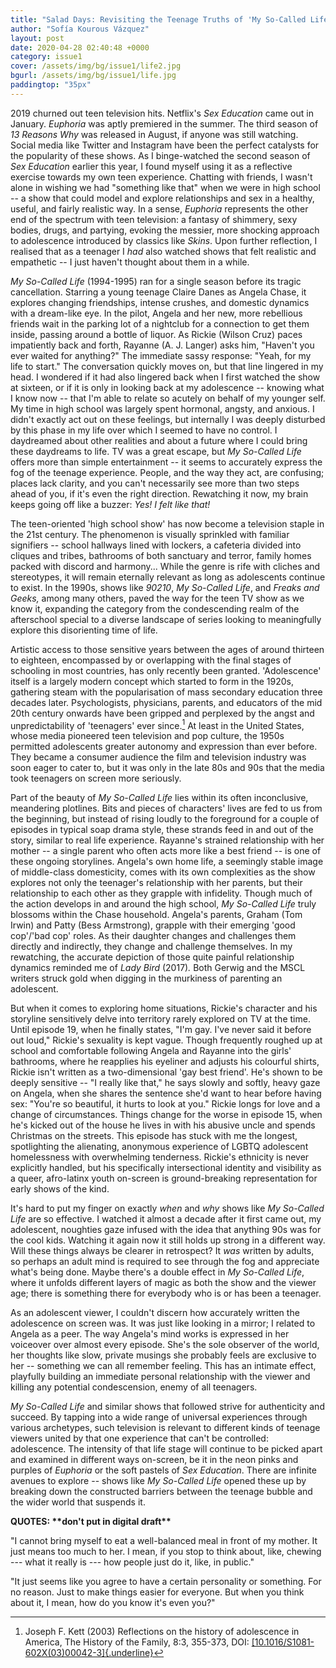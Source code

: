 ```yaml
---
title: "Salad Days: Revisiting the Teenage Truths of 'My So-Called Life'"
author: "Sofía Kourous Vázquez"
layout: post
date: 2020-04-28 02:40:48 +0000
category: issue1
cover: /assets/img/bg/issue1/life2.jpg
bgurl: /assets/img/bg/issue1/life.jpg
paddingtop: "35px"
---
```


<p id="first-paragraph">2019 churned out teen television hits. Netflix's <i>Sex Education</i> came
out in January. <i>Euphoria</i> was aptly premiered in the summer. The third
season of <i>13 Reasons Why</i> was released in August, if anyone was still
watching. Social media like Twitter and Instagram have been the perfect
catalysts for the popularity of these shows. As I binge-watched the
second season of <i>Sex Education</i> earlier this year, I found myself using
it as a reflective exercise towards my own teen experience. Chatting
with friends, I wasn't alone in wishing we had "something like that"
when we were in high school -- a show that could model and explore
relationships and sex in a healthy, useful, and fairly realistic way. In
a sense, <i>Euphoria</i> represents the other end of the spectrum with teen
television: a fantasy of shimmery, sexy bodies, drugs, and partying,
evoking the messier, more shocking approach to adolescence introduced by
classics like <i>Skins</i>. Upon further reflection, I realised that as a
teenager I <i>had</i> also watched shows that felt realistic and empathetic
-- I just haven't thought about them in a while.</p>

*My So-Called Life* (1994-1995) ran for a single season before its
tragic cancellation. Starring a young teenage Claire Danes as Angela
Chase, it explores changing friendships, intense crushes, and domestic
dynamics with a dream-like eye. In the pilot, Angela and her new, more
rebellious friends wait in the parking lot of a nightclub for a
connection to get them inside, passing around a bottle of liquor. As
Rickie (Wilson Cruz) paces impatiently back and forth, Rayanne (A. J.
Langer) asks him, "Haven't you ever waited for anything?" The immediate
sassy response: "Yeah, for my life to start." The conversation quickly
moves on, but that line lingered in my head. I wondered if it had also
lingered back when I first watched the show at sixteen, or if it is only
in looking back at my adolescence -- knowing what I know now -- that I'm
able to relate so acutely on behalf of my younger self. My time in high
school was largely spent hormonal, angsty, and anxious. I didn't exactly
act out on these feelings, but internally I was deeply disturbed by this
phase in my life over which I seemed to have no control. I daydreamed
about other realities and about a future where I could bring these
daydreams to life. TV was a great escape, but *My So-Called Life* offers
more than simple entertainment \-- it seems to accurately express the
fog of the teenage experience. People, and the way they act, are
confusing; places lack clarity, and you can't necessarily see more than
two steps ahead of you, if it's even the right direction. Rewatching it
now, my brain keeps going off like a buzzer: *Yes!* *I felt like that!*

The teen-oriented 'high school show' has now become a television staple
in the 21st century. The phenomenon is visually sprinkled with familiar
signifiers -- school hallways lined with lockers, a cafeteria divided
into cliques and tribes, bathrooms of both sanctuary and terror, family
homes packed with discord and harmony\... While the genre is rife with
cliches and stereotypes, it will remain eternally relevant as long as
adolescents continue to exist. In the 1990s, shows like *90210*, *My
So-Called Life*, and *Freaks and Geeks,* among many others, paved the
way for the teen TV show as we know it, expanding the category from the
condescending realm of the afterschool special to a diverse landscape of
series looking to meaningfully explore this disorienting time of life.

Artistic access to those sensitive years between the ages of around
thirteen to eighteen, encompassed by or overlapping with the final
stages of schooling in most countries, has only recently been granted.
'Adolescence' itself is a largely modern concept which started to form
in the 1920s, gathering steam with the popularisation of mass secondary
education three decades later. Psychologists, physicians, parents, and
educators of the mid 20th century onwards have been gripped and
perplexed by the angst and unpredictability of 'teenagers' ever
since.[^1] At least in the United States, whose media pioneered teen
television and pop culture, the 1950s permitted adolescents greater
autonomy and expression than ever before. They became a consumer
audience the film and television industry was soon eager to cater to,
but it was only in the late 80s and 90s that the media took teenagers on
screen more seriously.

Part of the beauty of *My So-Called Life* lies within its often
inconclusive, meandering plotlines. Bits and pieces of characters\'
lives are fed to us from the beginning, but instead of rising loudly to
the foreground for a couple of episodes in typical soap drama style,
these strands feed in and out of the story, similar to real life
experience. Rayanne's strained relationship with her mother -- a single
parent who often acts more like a best friend -- is one of these ongoing
storylines. Angela's own home life, a seemingly stable image of
middle-class domesticity, comes with its own complexities as the show
explores not only the teenager's relationship with her parents, but
their relationship to each other as they grapple with infidelity. Though
much of the action develops in and around the high school, *My So-Called
Life* truly blossoms within the Chase household. Angela's parents,
Graham (Tom Irwin) and Patty (Bess Armstrong), grapple with their
emerging 'good cop'/'bad cop' roles. As their daughter changes and
challenges them directly and indirectly, they change and challenge
themselves. In my rewatching, the accurate depiction of those quite
painful relationship dynamics reminded me of *Lady Bird* (2017)*.* Both
Gerwig and the MSCL writers struck gold when digging in the murkiness of
parenting an adolescent.

But when it comes to exploring home situations, Rickie's character and
his storyline sensitively delve into territory rarely explored on TV at
the time. Until episode 19, when he finally states, "I'm gay. I've never
said it before out loud," Rickie's sexuality is kept vague. Though
frequently roughed up at school and comfortable following Angela and
Rayanne into the girls' bathrooms, where he reapplies his eyeliner and
adjusts his colourful shirts, Rickie isn't written as a two-dimensional
'gay best friend'. He's shown to be deeply sensitive -- "I really like
that," he says slowly and softly, heavy gaze on Angela, when she shares
the sentence she'd want to hear before having sex: "You're so beautiful,
it hurts to look at you." Rickie longs for love and a change of
circumstances. Things change for the worse in episode 15, when he's
kicked out of the house he lives in with his abusive uncle and spends
Christmas on the streets. This episode has stuck with me the longest,
spotlighting the alienating, anonymous experience of LGBTQ adolescent
homelessness with overwhelming tenderness. Rickie's ethnicity is never
explicitly handled, but his specifically intersectional identity and
visibility as a queer, afro-latinx youth on-screen is ground-breaking
representation for early shows of the kind.

It's hard to put my finger on exactly *when* and *why* shows like *My
So-Called Life* are so effective. I watched it almost a decade after it
first came out, my adolescent, noughties gaze infused with the idea that
anything 90s was for the cool kids. Watching it again now it still holds
up strong in a different way. Will these things always be clearer in
retrospect? It *was* written by adults, so perhaps an adult mind is
required to see through the fog and appreciate what's being done. Maybe
there's a double effect in *My So-Called Life*, where it unfolds
different layers of magic as both the show and the viewer age; there is
something there for everybody who is or has been a teenager.

As an adolescent viewer, I couldn't discern how accurately written the
adolescence on screen was. It was just like looking in a mirror; I
related to Angela as a peer. The way Angela's mind works is expressed in
her voiceover over almost every episode. She's the sole observer of the
world, her thoughts like slow, private musings she probably feels are
exclusive to her \-- something we can all remember feeling. This has an
intimate effect, playfully building an immediate personal relationship
with the viewer and killing any potential condescension, enemy of all
teenagers.

*My So-Called Life* and similar shows that followed strive for
authenticity and succeed. By tapping into a wide range of universal
experiences through various archetypes, such television is relevant to
different kinds of teenage viewers united by that one experience that
can't be controlled: adolescence. The intensity of that life stage will
continue to be picked apart and examined in different ways on-screen, be
it in the neon pinks and purples of *Euphoria* or the soft pastels of
*Sex Education*. There are infinite avenues to explore -- shows like *My
So-Called Life* opened these up by breaking down the constructed
barriers between the teenage bubble and the wider world that suspends
it.

**QUOTES: \*\*don't put in digital draft\*\***

"I cannot bring myself to eat a well-balanced meal in front of my
mother. It just means too much to her. I mean, if you stop to think
about, like, chewing --- what it really is --- how people just do it,
like, in public."

"It just seems like you agree to have a certain personality or
something. For no reason. Just to make things easier for everyone. But
when you think about it, I mean, how do you know it's even you?"

[^1]: Joseph F. Kett (2003) Reflections on the history of adolescence in
    America, The History of the Family, 8:3, 355-373, DOI:
    [[10.1016/S1081-602X(03)00042-3]{.underline}](https://doi.org/10.1016/S1081-602X(03)00042-3)
